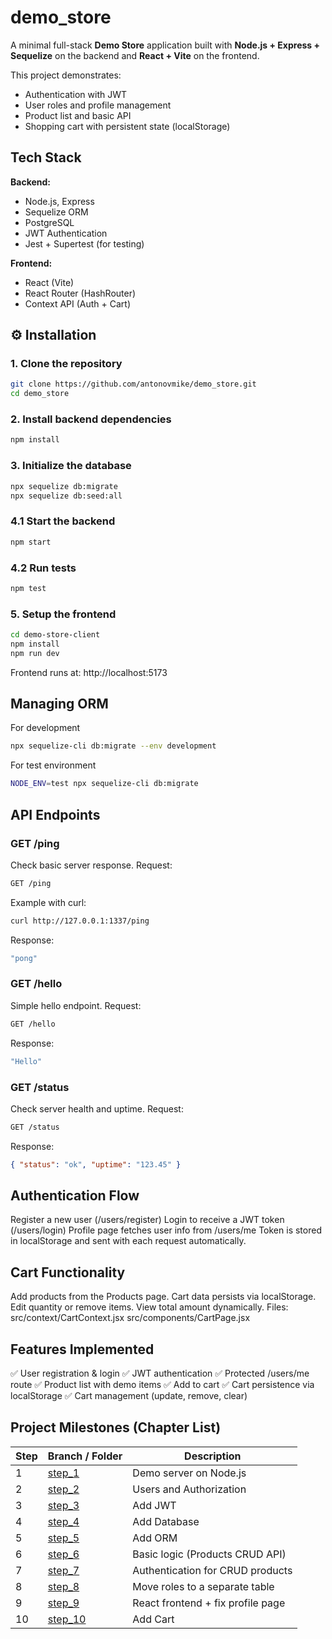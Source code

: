 # demo_store
A minimal full-stack **Demo Store** application built with **Node.js + Express + Sequelize** on the backend and **React + Vite** on the frontend.

This project demonstrates:
- Authentication with JWT  
- User roles and profile management  
- Product list and basic API  
- Shopping cart with persistent state (localStorage)

## Tech Stack

**Backend:**
- Node.js, Express
- Sequelize ORM
- PostgreSQL
- JWT Authentication
- Jest + Supertest (for testing)

**Frontend:**
- React (Vite)
- React Router (HashRouter)
- Context API (Auth + Cart)

## ⚙️ Installation

### 1. Clone the repository
```bash
git clone https://github.com/antonovmike/demo_store.git
cd demo_store
```

### 2. Install backend dependencies
```bash
npm install
```

### 3. Initialize the database
```bash
npx sequelize db:migrate
npx sequelize db:seed:all
```

### 4.1 Start the backend
```bash
npm start
```

### 4.2 Run tests
```bash
npm test
```

### 5. Setup the frontend
```bash
cd demo-store-client
npm install
npm run dev
```
Frontend runs at: 
http://localhost:5173

## Managing ORM
For development
```bash
npx sequelize-cli db:migrate --env development
```
For test environment
```bash
NODE_ENV=test npx sequelize-cli db:migrate
```

## API Endpoints

### GET /ping
Check basic server response.
Request:
```bash
GET /ping
```
Example with curl:
```bash
curl http://127.0.0.1:1337/ping
```
Response:
```bash
"pong"
```

### GET /hello
Simple hello endpoint.
Request:
```bash
GET /hello
```
Response:
```bash
"Hello"
```

### GET /status
Check server health and uptime.
Request:
```bash
GET /status
```
Response:
```json
{ "status": "ok", "uptime": "123.45" }
```

## Authentication Flow

Register a new user (/users/register)
Login to receive a JWT token (/users/login)
Profile page fetches user info from /users/me
Token is stored in localStorage and sent with each request automatically.

## Cart Functionality

Add products from the Products page.
Cart data persists via localStorage.
Edit quantity or remove items.
View total amount dynamically.
Files:
src/context/CartContext.jsx
src/components/CartPage.jsx

## Features Implemented

✅ User registration & login
✅ JWT authentication
✅ Protected /users/me route
✅ Product list with demo items
✅ Add to cart
✅ Cart persistence via localStorage
✅ Cart management (update, remove, clear)

## Project Milestones (Chapter List)

| Step | Branch / Folder                                                   | Description                       |
| ---- | ----------------------------------------------------------------- | --------------------------------- |
| 1    | [step_1](https://github.com/antonovmike/demo_store/tree/step_1)   | Demo server on Node.js            |
| 2    | [step_2](https://github.com/antonovmike/demo_store/tree/step_2)   | Users and Authorization           |
| 3    | [step_3](https://github.com/antonovmike/demo_store/tree/step_3)   | Add JWT                           |
| 4    | [step_4](https://github.com/antonovmike/demo_store/tree/step_4)   | Add Database                      |
| 5    | [step_5](https://github.com/antonovmike/demo_store/tree/step_5)   | Add ORM                           |
| 6    | [step_6](https://github.com/antonovmike/demo_store/tree/step_6)   | Basic logic (Products CRUD API)   |
| 7    | [step_7](https://github.com/antonovmike/demo_store/tree/step_7)   | Authentication for CRUD products  |
| 8    | [step_8](https://github.com/antonovmike/demo_store/tree/step_8)   | Move roles to a separate table    |
| 9    | [step_9](https://github.com/antonovmike/demo_store/tree/step_9)   | React frontend + fix profile page |
| 10   | [step_10](https://github.com/antonovmike/demo_store/tree/step_10) | Add Cart                          |
